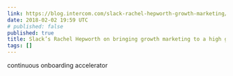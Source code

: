 ```yaml
---
link: https://blog.intercom.com/slack-rachel-hepworth-growth-marketing/
date: 2018-02-02 19:59 UTC
# published: false
published: true
title: Slack’s Rachel Hepworth on bringing growth marketing to a high growth company
tags: []
---
```


continuous onboarding accelerator
